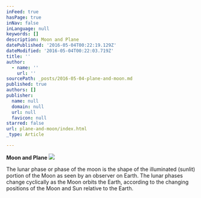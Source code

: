 ```yaml
---
inFeed: true
hasPage: true
inNav: false
inLanguage: null
keywords: []
description: Moon and Plane
datePublished: '2016-05-04T00:22:19.129Z'
dateModified: '2016-05-04T00:22:03.719Z'
title: ''
author:
  - name: ''
    url: ''
sourcePath: _posts/2016-05-04-plane-and-moon.md
published: true
authors: []
publisher:
  name: null
  domain: null
  url: null
  favicon: null
starred: false
url: plane-and-moon/index.html
_type: Article

---
```

**Moon and Plane**
![](https://the-grid-user-content.s3-us-west-2.amazonaws.com/f4541966-5acb-4be7-9fb3-60aeb11eec3a.jpg)

The lunar phase or phase of the moon is the shape of the illuminated (sunlit) portion of the Moon as seen by an observer on Earth. The lunar phases change cyclically as the Moon orbits the Earth, according to the changing positions of the Moon and Sun relative to the Earth.